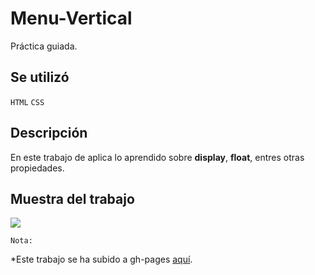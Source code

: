# Menu-Vertical

Práctica guiada.

## Se utilizó

`HTML`   `CSS`

## Descripción

En este trabajo de aplica lo aprendido sobre **display**, **float**, entres otras propiedades.

## Muestra del trabajo

![](assets/images/menu-vertical.png)

`Nota:`

*Este trabajo se ha subido a gh-pages [aquí](https://yaniraab.github.io/menu-Vertical/).
